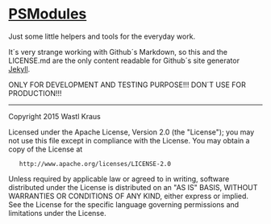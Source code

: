 [PSModules](http://github.com/derdoktor667/PSModules/)
=========================================================

Just some little helpers and tools for the everyday work.

It´s very strange working with Github´s Markdown, so this and the LICENSE.md are the only content readable for Github´s site generator [Jekyll][Jekyll].

ONLY FOR DEVELOPMENT AND TESTING PURPOSE!!! DON´T USE FOR PRODUCTION!!!

[Jekyll]: http://jekyllrb.com/

---------------------------------------------------------

Copyright 2015 Wastl Kraus

   Licensed under the Apache License, Version 2.0 (the "License");
   you may not use this file except in compliance with the License.
   You may obtain a copy of the License at

       http://www.apache.org/licenses/LICENSE-2.0

   Unless required by applicable law or agreed to in writing, software
   distributed under the License is distributed on an "AS IS" BASIS,
   WITHOUT WARRANTIES OR CONDITIONS OF ANY KIND, either express or implied.
   See the License for the specific language governing permissions and
   limitations under the License.
